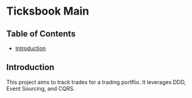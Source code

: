 # Ticksbook Main

## Table of Contents
* [Introduction](#introduction)
## Introduction
This project aims to track trades for a trading portflio. It leverages DDD, Event Sourcing, and CQRS.


